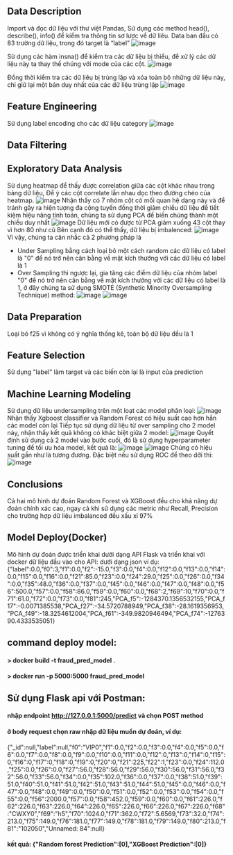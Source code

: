 ## Data Description
Import và đọc dữ liệu với thư việt Pandas,
Sử dụng các method head(), describe(), info() để kiểm tra thông tin sơ lược về dữ liêu.
Data ban đầu có 83 trường dữ liệu, trong đó target là “label”
![image](https://github.com/user-attachments/assets/1d979bee-0bd2-459f-896e-caf894a24cc3)

Sử dụng các hàm insna() để kiểm tra các dữ liệu bị thiếu, để xử lý các dữ liệu này ta thay thế chúng với mode của các cột.
![image](https://github.com/user-attachments/assets/9cc31df9-9f80-4c0b-8f82-d0bae12d7b40)

Đồng thời kiểm tra các dữ liêụ bị trùng lặp và xóa toàn bộ những dữ liệu này, chỉ giữ lại một bản duy nhất của các dữ liệu trùng lặp
![image](https://github.com/user-attachments/assets/38fbb255-974e-4387-9b38-8af98827b1ed)

## Feature Engineering
Sử dụng label encoding cho các dữ liệu category
![image](https://github.com/user-attachments/assets/1e13c393-2156-48c8-a683-90f83483109d)

## Data Filtering
## Exploratory Data Analysis
Sử dụng heatmap để thấy được correlation giữa các cột khác nhau trong bảng dữ liệu,
Để ý các cột correlate lẫn nhau dọc theo đường chéo của heatmap.
![image](https://github.com/user-attachments/assets/79b13d0b-a392-4e56-8a09-84cfd74c2905)
Nhận thấy có 7 nhóm cột có mối quan hệ dạng này và để tránh gây ra hiện tượng đa cộng tuyến đồng thời giảm chiều dữ liệu để tiết kiệm hiệu năng tính toán, chúng ta sử dụng PCA để biến chúng thành một chiều duy nhất
![image](https://github.com/user-attachments/assets/51675d22-5ab7-457a-a4b9-a2bc08f25a6c)
Dữ liệu mới có được từ PCA giảm xuống 43 cột thay vì hơn 80 như cũ
Bên cạnh đó có thể thấy, dữ liệu bị imbalenced:
![image](https://github.com/user-attachments/assets/4e13143f-651e-4e01-af96-17d3fa8d5af0)
Vì vậy, chúng ta cân nhắc cả 2 phương pháp là
- Under Sampling bằng cách loại bỏ một cách random các dữ liệu có label là "0" để nó trở nên cân bằng về mặt kích thướng với các dữ liệu có label là 1
- Over Sampling  thì ngược lại, gia tăng các điểm dữ liệu của nhóm label "0" để nó trở nên cân bằng về mặt kích thướng với các dữ liệu có label là 1, ở đây chúng ta sử dụng SMOTE (Synthetic Minority Oversampling Technique) method: 
![image](https://github.com/user-attachments/assets/2c696de7-903e-488d-b5e7-2eaee20e1c19)
![image](https://github.com/user-attachments/assets/cc80ebf5-aa9e-48f5-97fe-383c1042c73c)


## Data Preparation
Loại bỏ f25 vì không có ý nghĩa thống kê, toàn bộ dữ liệu đều là 1
## Feature Selection
Sử dụng "label" làm target và các biến còn lại là input của prediction
## Machine Learning Modeling
Sử dụng dữ liệu undersampling trên một loạt các model phân loại:
![image](https://github.com/user-attachments/assets/e6588369-c797-4d82-97b1-80478f364de0)
Nhận thấy Xgboost classifier và Random Forest có hiệu suất cao hơn hẳn các model còn lại
Tiếp tục sử dụng dữ liệu từ over sampling cho 2 model này, nhận thấy kết quả không có khác biệt giữa 2 model:
![image](https://github.com/user-attachments/assets/ff334484-4608-488f-a959-884ef98038bc)
 Quyết định sử dụng cả 2 model vào bước cuối, đó là sử dụng hyperparameter tuning để tối ưu hóa model, kết quả là:
![image](https://github.com/user-attachments/assets/6b3e7800-a76e-4b84-b820-1e2f4d0d11f1)
![image](https://github.com/user-attachments/assets/64d40738-202e-4931-a7f7-18bf417acdfc)
Chúng có hiệu suất gần như là tương đương. Đặc biệt nếu sử dụng ROC để theo dỡi thì:
![image](https://github.com/user-attachments/assets/ea69d699-5b0a-4eb6-848f-c4af83c3ff26)
## Conclusions
Cả hai mô hình dự đoán Random Forest và XGBoost đều cho khả năng dự đoán chính xác cao, ngay cả khi sử dụng các metric như Recall, Precision cho trường hợp dữ liệu imbalanced đều xấu xỉ 97%

## Model Deploy(Docker)
Mô hình dự đoán được triển khai dưới dạng API Flask và triển khai với docker
dữ liệu đầu vào cho API: dưới dạng json
ví dụ:
{"label":0.0,"f0":3,"f1":0.0,"f2":-15.0,"f3":0.0,"f4":0.0,"f12":0.0,"f13":0.0,"f14":0.0,"f15":0.0,"f16":0.0,"f21":85.0,"f23":0.0,"f24":29.0,"f25":0.0,"f26":0.0,"f34":0.0,"f35":48.0,"f36":0.0,"f37":0.0,"f45":0.0,"f46":0.0,"f47":0.0,"f48":0.0,"f56":500.0,"f57":0.0,"f58":86.0,"f59":0.0,"f60":0.0,"f68":2,"f69":10,"f70":0.0,"f71":61.0,"f72":0.0,"f73":0.0,"f81":245,"PCA_f5":-1284370.1356532155,"PCA_f17":-0.0071385538,"PCA_f27":-34.5720788949,"PCA_f38":-28.1619356953,"PCA_f49":-18.3254612004,"PCA_f61":-349.9820946494,"PCA_f74":-1276390.4333535051}
## command deploy model:
#### > docker build -t fraud_pred_model .
#### > docker run -p 5000:5000 fraud_pred_model
## Sử dụng Flask api với Postman:
#### nhập endpoint http://127.0.0.1:5000/predict và chọn POST method
#### ở body request chọn raw nhập dữ liệu muốn dự đoán, ví dụ:
{"_id":null,"label":null,"f0":"VIP0","f1":0.0,"f2":0.0,"f3":0.0,"f4":0.0,"f5":0.0,"f6":0.0,"f7":0.0,"f8":0.0,"f9":0.0,"f10":0.0,"f11":0.0,"f12":0,"f13":0,"f14":0,"f15":0,"f16":0,"f17":0,"f18":0,"f19":0,"f20":0,"f21":225,"f22":1,"f23":0.0,"f24":112.0,"f25":0.0,"f26":0.0,"f27":56.0,"f28":56.0,"f29":56.0,"f30":56.0,"f31":56.0,"f32":56.0,"f33":56.0,"f34":0.0,"f35":102.0,"f36":0.0,"f37":0.0,"f38":51.0,"f39":51.0,"f40":51.0,"f41":51.0,"f42":51.0,"f43":51.0,"f44":51.0,"f45":0.0,"f46":0.0,"f47":0.0,"f48":0.0,"f49":0.0,"f50":0.0,"f51":0.0,"f52":0.0,"f53":0.0,"f54":0.0,"f55":0.0,"f56":2000.0,"f57":0.0,"f58":452.0,"f59":0.0,"f60":0.0,"f61":226.0,"f62":226.0,"f63":226.0,"f64":226.0,"f65":226.0,"f66":226.0,"f67":226.0,"f68":"CWXY0","f69":"h5","f70":1024.0,"f71":362.0,"f72":5.6569,"f73":32.0,"f74":213.0,"f75":149.0,"f76":181.0,"f77":149.0,"f78":181.0,"f79":149.0,"f80":213.0,"f81":"102050","Unnamed: 84":null}
#### kết quả: {"Random forest Prediction":[0],"XGBoost Prediction":[0]}



